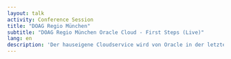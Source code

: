 ```yaml
---
layout: talk
activity: Conference Session
title: "DOAG Regio München"
subtitle: "DOAG Regio München Oracle Cloud - First Steps (Live)"
lang: en
description: 'Der hauseigene Cloudservice wird von Oracle in der letzten Zeit massiv gehypt. Es wird also Zeit, sich das Ganze einmal in kleinem Rahmen anzusehen, und sich eine eigene Meinung zu bilden. Robert Marz von its-people zeigt in Theorie und Praxis die Umsetzung eines einfachen Setups. Am Anfang steht natürlich zunächst das Verstehen der Terminologie und der Abhängigkeiten, sprich das architektonische Konzept des OCI Cloud Service und der Autonomous Database. Danach werden wir "live" die Umsetzung betreiben, Fallstricke vermeiden und uns am Ende über den ersten Datenbankzugriff freuen dürfen.'
---
```


